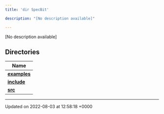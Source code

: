 ```yaml
---
title: 'dir SpecBit'

description: "[No description available]"

---
```







[No description available]

## Directories

| Name           |
| -------------- |
| **[examples](/documentation/code/colliderbit/files/dir_cc061c10d97e137342b37156734d49fa/#dir-examples)**  |
| **[include](/documentation/code/colliderbit/files/dir_3e780b8b8b0b785a128ffd7efbd03579/#dir-include)**  |
| **[src](/documentation/code/colliderbit/files/dir_5a8186266a909d0ed6ad73c54fa9897d/#dir-src)**  |






-------------------------------

Updated on 2022-08-03 at 12:58:18 +0000
